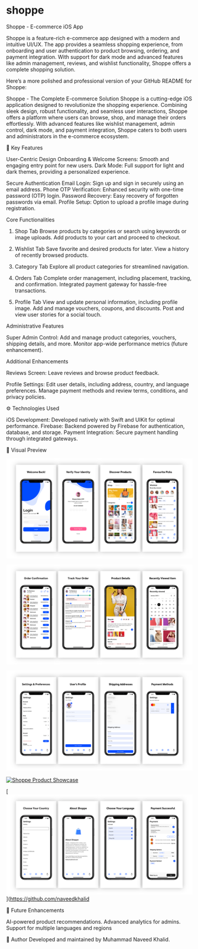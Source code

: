 # shoppe



Shoppe - E-commerce iOS App

Shoppe is a feature-rich e-commerce app designed with a modern and intuitive UI/UX. The app provides a seamless shopping experience, from onboarding and user authentication to product browsing, ordering, and payment integration. With support for dark mode and advanced features like admin management, reviews, and wishlist functionality, Shoppe offers a complete shopping solution.


Here’s a more polished and professional version of your GitHub README for Shoppe:

Shoppe - The Complete E-commerce Solution
Shoppe is a cutting-edge iOS application designed to revolutionize the shopping experience. Combining sleek design, robust functionality, and seamless user interactions, Shoppe offers a platform where users can browse, shop, and manage their orders effortlessly. With advanced features like wishlist management, admin control, dark mode, and payment integration, Shoppe caters to both users and administrators in the e-commerce ecosystem.

📌 Key Features

User-Centric Design
Onboarding & Welcome Screens: Smooth and engaging entry point for new users.
Dark Mode: Full support for light and dark themes, providing a personalized experience.

Secure Authentication
Email Login: Sign up and sign in securely using an email address.
Phone OTP Verification: Enhanced security with one-time password (OTP) login.
Password Recovery: Easy recovery of forgotten passwords via email.
Profile Setup: Option to upload a profile image during registration.

Core Functionalities
1. Shop Tab
Browse products by categories or search using keywords or image uploads.
Add products to your cart and proceed to checkout.

2. Wishlist Tab
Save favorite and desired products for later.
View a history of recently browsed products.

3. Category Tab
Explore all product categories for streamlined navigation.

4. Orders Tab
Complete order management, including placement, tracking, and confirmation.
Integrated payment gateway for hassle-free transactions.

5. Profile Tab
View and update personal information, including profile image.
Add and manage vouchers, coupons, and discounts.
Post and view user stories for a social touch.

Administrative Features

Super Admin Control:
Add and manage product categories, vouchers, shipping details, and more.
Monitor app-wide performance metrics (future enhancement).

Additional Enhancements

Reviews Screen:
Leave reviews and browse product feedback.

Profile Settings:
Edit user details, including address, country, and language preferences.
Manage payment methods and review terms, conditions, and privacy policies.

⚙️ Technologies Used

iOS Development: Developed natively with Swift and UIKit for optimal performance.
Firebase: Backend powered by Firebase for authentication, database, and storage.
Payment Integration: Secure payment handling through integrated gateways.

🎨 Visual Preview

[![Alt Text](https://github.com/naveedkhalid123/shoppe/blob/de83836bde40c6c58c6bfe65d2be37f23fffbed5/shoppe2.png)](https://github.com/naveedkhalid123/shoppe)

[![Shoppe Preview](https://github.com/naveedkhalid123/shoppe/blob/e0a1a56831fff5f911ab480a2e1d4bc93e46f0e1/shoppe3.png)](https://github.com/naveedkhalid123/shoppe)

[![Shoppe Features Overview](https://github.com/naveedkhalid123/shoppe/blob/41b3ae5040f749394f1c7a183430ed66935d8b88/shoppe4.png)](https://github.com/naveedkhalid123/shoppe)

[![Shoppe Product Showcase](https://github.com/naveedkhalid123/shoppe/blob/41b3ae5040f749394f1c7a183430ed66935d8b88/shoppe5.png)](https://github.com/naveedkhalid123/shoppe)

[![Shoppe Dashboard](https://github.com/naveedkhalid123/shoppe/blob/d792a8ae2e5703ed9eaa7e87c697596179d44d89/shoppe6.png)](https://github.com/naveedkhalid


🔮 Future Enhancements

AI-powered product recommendations.
Advanced analytics for admins.
Support for multiple languages and regions

👤 Author
Developed and maintained by Muhammad Naveed Khalid.


